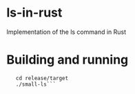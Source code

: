 # ls-in-rust
Implementation of the ls command in Rust

# Building and running
```cargo build --release
   cd release/target
   ./small-ls```

